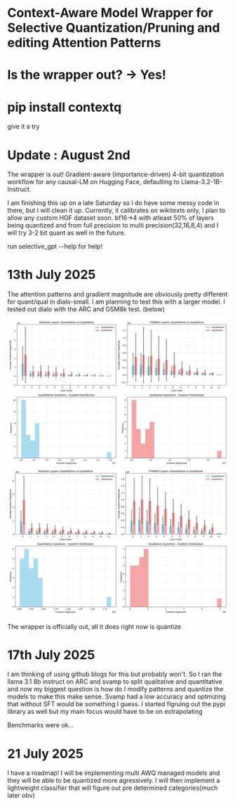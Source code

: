 # Context-Aware Model Wrapper for Selective Quantization/Pruning and editing Attention Patterns

# Is the wrapper out? -> Yes!
# pip install contextq
give it a try
# Update : August 2nd
The wrapper is out!
Gradient-aware (importance-driven) 4-bit quantization workflow for any causal-LM on Hugging Face, defaulting to Llama-3.2-1B-Instruct.

I am finishing this up on a late Saturday so I do have some messy code in there, but I will clean it up.
Currently, it calibrates on wikitexts only, I plan to allow any custom HGF dataset soon. bf16->4 with atleast 50% of layers being quantized and from full precision to multi precision(32,16,8,4) and I will try 3-2 bit quant as well in the future.

run selective_gpt --help for help!


# 13th July 2025

The attention patterns and gradient magnitude are obviously pretty different for quant/qual in dialo-small. I am planning to test this with a larger model. I tested out dialo with the ARC and GSM8k test. (below)

![fig1](https://github.com/AyanJhunjhunwala/ContextQ/blob/main/Figure_1.png "Initial Finding")
![fig2](https://github.com/AyanJhunjhunwala/ContextQ/blob/main/Figure_2.png)


The wrapper is officially out, all it does right now is quantize 
# 17th July 2025

I am thinking of using github blogs for this but probably won't. So I ran the llama 3.1 8b instruct on ARC and svamp to split qualitative and quantitative and now my biggest question is how do I modify patterns and quantize the models to make this make sense. Svamp had a low accuracy and optmizing that without SFT would be something I guess. I started figruing out the pypi library as well but my main focus would have to be on extrapolating 

Benchmarks were ok...

# 21 July 2025

I have a roadmap! I will be implementing multi AWQ managed models and they will be able to be quantized more agressively. I will then implement a lightweight classifier that will figure out pre determined categories(much later obv)
